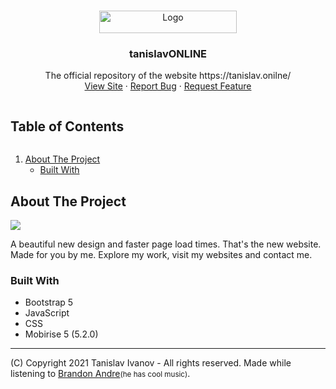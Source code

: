 <!-- PROJECT LOGO -->
<br />
<p align="center">
  <a href="https://github.com/tanislavivanov/tanislavONLINE">
    <img src="https://tanislav.online/github/tanislav.png" alt="Logo" width="220" height="36">
  </a>

  <h3 align="center">tanislavONLINE</h3>
  <p align="center">
    The official repository of the website https://tanislav.onilne/ <br/>
    <a href="https://tanislav.online/">View Site</a>
    ·
    <a href="https://github.com/tanislavivanov/tanislavONLINE/issues">Report Bug</a>
    ·
    <a href="https://github.com/tanislavivanov/tanislavONLINE/issues">Request Feature</a>
  </p>
</p>



<!-- TABLE OF CONTENTS -->
  <summary><h2 style="display: inline-block">Table of Contents</h2></summary>
  <ol>
    <li>
      <a href="#about-the-project">About The Project</a>
      <ul>
        <li><a href="#built-with">Built With</a></li>
      </ul>
    </li>
  </ol>


<!-- ABOUT THE PROJECT -->
## About The Project
![](https://i.imgur.com/r6odqPn.png)

A beautiful new design and faster page load times.
That's the new website. Made for you by me.
Explore my work, visit my websites and contact me.


### Built With

* []()Bootstrap 5
* []()JavaScript
* []()CSS
* []()Mobirise 5 (5.2.0)
-----
(C) Copyright 2021 Tanislav Ivanov - All rights reserved. Made while listening to <a href="https://www.brandonandremusic.com/">Brandon Andre</a><small>(he has cool music)</small>. 
